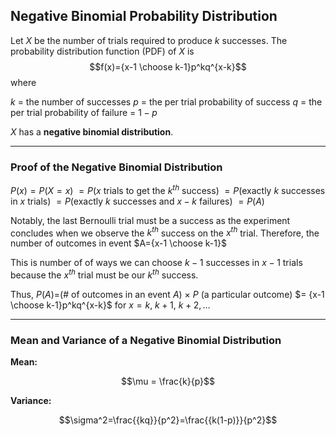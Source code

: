 ## Negative Binomial Probability Distribution

Let $X$ be the number of trials required to produce $k$ successes. The probability distribution function (PDF) of $X$ is 
$$f(x)={x-1 \choose k-1}p^kq^{x-k}$$
where

$k$ = the number of successes
$p$ = the per trial probability of success
$q$ = the per trial probability of failure = $1-p$

$X$ has a **negative binomial distribution**. 

- - -

### Proof of the Negative Binomial Distribution

$P(x)=P(X=x)$
$=P(x$ trials to get the $k^{th}$ success$)$
$=P$(exactly $k$ successes in $x$ trials)
$=P$(exactly $k$ successes and $x-k$ failures)
$=P(A)$

Notably, the last Bernoulli trial must be a success as the experiment concludes when we observe the $k^{th}$ success on the $x^{th}$ trial. Therefore, the number of outcomes in event $A={x-1 \choose k-1}$

This is number of of ways we can choose $k-1$ successes in $x-1$ trials because the $x^{th}$ trial must be our $k^{th}$ success.

Thus,
$P(A)=$(# of outcomes in an event $A$) $\times ~P$ (a particular outcome)
$= {x-1 \choose k-1}p^kq^{x-k}$ for $x=k,~k+1,~k+2,\dots$

- - -

### Mean and Variance of a Negative Binomial Distribution

**Mean:**

$$\mu = \frac{k}{p}$$

**Variance:**

$$\sigma^2=\frac{{kq}}{p^2}=\frac{{k(1-p)}}{p^2}$$
